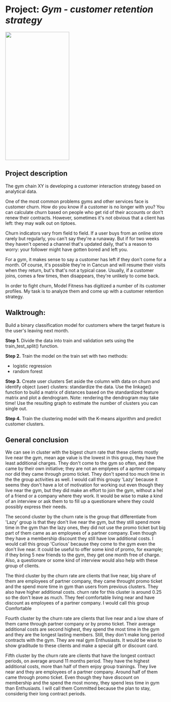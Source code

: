 # Project: *Gym - customer retention strategy*

<img src="" width="200" height="400" />

## Project description

The gym chain XY is developing a customer interaction strategy based on analytical data.

One of the most common problems gyms and other services face is customer churn. How do you know if a customer is no longer with you? You can calculate churn based on people who get rid of their accounts or don't renew their contracts. However, sometimes it's not obvious that a client has left: they may walk out on tiptoes.

Churn indicators vary from field to field. If a user buys from an online store rarely but regularly, you can't say they're a runaway. But if for two weeks they haven't opened a channel that's updated daily, that's a reason to worry: your follower might have gotten bored and left you.

For a gym, it makes sense to say a customer has left if they don't come for a month. Of course, it's possible they're in Cancun and will resume their visits when they return, but's that's not a typical case. Usually, if a customer joins, comes a few times, then disappears, they're unlikely to come back.

In order to fight churn, Model Fitness has digitized a number of its customer profiles. My task is to analyze them and come up with a customer retention strategy.

## Walktrough: 

Build a binary classification model for customers where the target feature is the user's leaving next month.

**Step 1.** Divide the data into train and validation sets using the train_test_split() function.



**Step 2.** Train the model on the train set with two methods:

  - logistic regression
  - random forest
  
**Step 3.** Create user clusters
Set aside the column with data on churn and identify object (user) clusters: standardize the data. Use the linkage() function to build a matrix of distances based on the standardized feature matrix and plot a dendrogram. Note: rendering the dendrogram may take time! Use the resulting graph to estimate the number of clusters you can single out.

**Step 4.** Train the clustering model with the K-means algorithm and predict customer clusters.

## General conclusion

We can see in cluster with the bigest churn rate that these clients mostly live near the gym, mean age value is the lowest in this group, they have the least additional charges. They don't come to the gym so often, and the came by their own initiative; they are not an emplyees of a aprtner company nor did they came through promo ticket. They don't spend too much time in the the group activities as well. I would call this groupy 'Lazy' because it seems they don't have a lot of motivation for working out even though they live near the gym, but they did make an effort to join the gym, without a hel of a friend or a company where they work. It would be wise to make a kind of an interview or ask them to to fill up a questionare where they could possibly express their needs.

The second cluster by the churn rate is the group that differentiate from 'Lazy' group is that they don't live near the gym, but they still spend more time in the gym than the lazy ones, they did not use the promo ticket but big part of them came as an employees of a partner company. Even though they have a membership discount they still have low additional costs. I would call this group 'Curious' because they come to the gym even the don't live near. It could be useful to offer some kind of promo, for example; if they bring 5 new friends to the gym, they get one month free of charge. Also, a questionare or some kind of interview would also help with these group of clients.

The third cluster by the churn rate are clients that live near, big share of them are employees of partner company, they came throught promo ticket and the spend more time in gym than users from previous clusters. They also have higher additional costs. churn rate for this cluster is around 0.25 so the don't leave as much. They feel comfortable living near and have discount as employees of a partner company. I would call this group Comfortable

Fourth cluster by the churn rate are clients that live near and a low share of them came through partner company or by promo ticket. Their average additional costs are second highest, they spend the most time in the gym and they are the longest lasting members. Still, they don't make long period contracts with the gym. They are real gym Enthusiasts. It would be wise to show graditude to these clients and make a special gift or discount card.

Fifth cluster by the churn rate are clients that have the longest contract periods, on average around 11 months period. They have the highest additional costs, more than half of them enjoy group trainings. They live near and they are employees of a partner company. Around half of them came through promo ticket. Even though they have discount on membership and the spend the most money, they spend less time in gym than Enthusiasts. I will call them Committed because the plan to stay, considerig their long contract periods.
